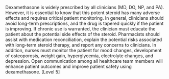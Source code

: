 Dexamethasone is widely prescribed by all clinicians (MD, DO, NP, and PA). However, it is essential to know that this potent steroid has many adverse effects and requires critical patient monitoring. In general, clinicians should avoid long-term prescriptions, and the drug is tapered quickly if the patient is improving. If chronic use is warranted, the clinician must educate the patient about the potential side effects of the steroid. Pharmacists should assist with medication reconciliation, explain the potential risks associated with long-term steroid therapy, and report any concerns to clinicians. In addition, nurses must monitor the patient for mood changes, development of osteoporosis, weight gain, hyperglycemia, electrolyte changes, and depression. Open communication among all healthcare team members will enhance patient outcomes and improve patient safety using dexamethasone. [Level 5]